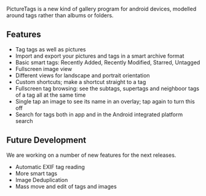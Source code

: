 PictureTags is a new kind of gallery program for android devices, modelled around tags rather than albums or folders.

Features
--------

- Tag tags as well as pictures
- Import and export your pictures and tags in a smart archive format
- Basic smart tags: Recently Added, Recently Modified, Starred, Untagged
- Fullscreen image view
- Different views for landscape and portrait orientation
- Custom shortcuts; make a shortcut straight to a tag
- Fullscreen tag browsing: see the subtags, supertags and neighboor tags of a tag all at the same time
- Single tap an image to see its name in an overlay; tap again to turn this off
- Search for tags both in app and in the Android integrated platform search


Future Development
------------------

We are working on a number of new features for the next releases.

- Automatic EXIF tag reading
- More smart tags
- Image Deduplication
- Mass move and edit of tags and images
